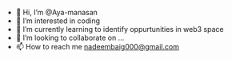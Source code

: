 - 👋 Hi, I’m @Aya-manasan
- 👀 I’m interested in coding 
- 🌱 I’m currently learning to identify oppurtunities in web3 space
- 💞️ I’m looking to collaborate on ...
- 📫 How to reach me nadeembaig000@gmail.com

<!---
Aya-manasan/Aya-manasan is a ✨ special ✨ repository because its `README.md` (this file) appears on your GitHub profile.
You can click the Preview link to take a look at your changes.
--->
